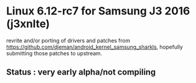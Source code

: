 # Linux 6.12-rc7 for Samsung J3 2016 (j3xnlte)
revrite and/or porting of drivers and patches from https://github.com/djeman/android_kernel_samsung_sharkls, hopefully submitting those patches to upstream.
## Status : very early alpha/not compiling
